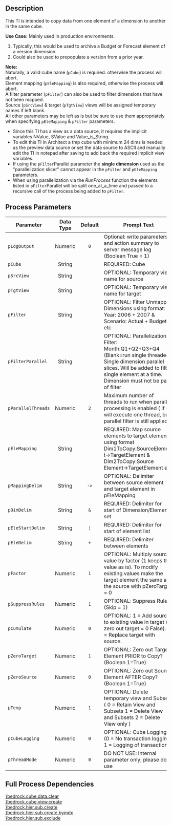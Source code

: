 ## Description
   
 This TI is intended to copy data from one element of a dimension to another in the same cube.  
     
**Use Case:**    Mainly used in production environments.  
1. Typically, this would be used to archive a Budget or Forecast element of a version dimension.  
2. Could also be used to prepopulate a version from a prior year.  
     
**Note:**     
 Naturally, a valid cube name (`pCube`) is required. otherwise the process will abort.  
 Element mapping (`pEleMapping`) is also required, otherwise the process will abort.  
 A filter parameter (`pFilter`) can also be used to filter dimensions that have not been mapped.  
 Source (`pSrcView`) & target (`pTgtView`) views will be assigned temporary names if left blank.  
 All other parameters may be left as is but be sure to use them appropriately when specifying `pEleMapping` & `pFilter` parameters.  
 - Since this TI has a view as a data source, it requires the implicit variables NValue, SValue and Value_is_String.  
 - To edit this TI in Architect a tmp cube with minimum 24 dims is needed as the preview data source or set the data    source to ASCII and manually edit the TI in notepad after saving to add back the required implicit view variables.  
 - If using the `pFilter`Parallel parameter the **single dimension** used as the "parallelization slicer" cannot appear in    the `pFilter` and `pEleMapping` parameters.  
 - When using parallelization via the *RunProcess* function the elements listed in `pFilter`Parallel will be split one_at_a_time    and passed to a recursive call of the process being added to `pFilter`.  
## Process Parameters
  
|Parameter|Data Type|Default|Prompt Text|
  |---|:-:|:-:|---|
  |`pLogOutput`|Numeric|`0`|Optional: write parameters and action summary to server message log (Boolean True = 1)|
  |`pCube`|String||REQUIRED: Cube|
  |`pSrcView`|String||OPTIONAL: Temporary view name for source|
  |`pTgtView`|String||OPTIONAL: Temporary view name for target|
  |`pFilter`|String||OPTIONAL: Filter Unmapped Dimensions using format: Year: 2006 + 2007 & Scenario: Actual + Budget etc|
  |`pFilterParallel`|String||OPTIONAL: Parallelization Filter: Month:Q1+Q2+Q3+Q4 (Blank=run single threaded). Single dimension parallel slices. Will be added to filter single element at a time. Dimension must not be part of filter|
  |`pParallelThreads`|Numeric|`2`|Maximum number of threads to run when parallel processing is enabled ( if <2 will execute one thread, but parallel filter is still applied )|
  |`pEleMapping`|String||REQUIRED: Map source elements to target elements using format Dim1ToCopy:SourceElement->TargetElement & Dim2ToCopy:Source Element->TargetElement etc|
  |`pMappingDelim`|String|`->`|OPTIONAL: Delimiter between source element and target element in pEleMapping|
  |`pDimDelim`|String|`&`|REQUIRED: Delimiter for start of Dimension/Element set|
  |`pEleStartDelim`|String|`¦`|REQUIRED: Delimiter for start of element list|
  |`pEleDelim`|String|`+`|REQUIRED: Delimiter between elements|
  |`pFactor`|Numeric|`1`|OPTIONAL: Multiply source value by factor (1 keeps the value as is). To modify existing values make the target element the same as the source with pZeroTarget = 0|
  |`pSuppressRules`|Numeric|`1`|OPTIONAL: Suppress Rules (Skip = 1)|
  |`pCumulate`|Numeric|`0`|OPTIONAL: 1 = Add source to existing value in target (if zero out target = 0 False). 0 = Replace target with source.|
  |`pZeroTarget`|Numeric|`1`|OPTIONAL: Zero out Target Element PRIOR to Copy? (Boolean 1=True)|
  |`pZeroSource`|Numeric|`0`|OPTIONAL: Zero out Source Element AFTER Copy? (Boolean 1=True)|
  |`pTemp`|Numeric|`1`|OPTIONAL: Delete temporary view and Subset ( 0 = Retain View and Subsets 1 = Delete View and Subsets 2 = Delete View only )|
  |`pCubeLogging`|Numeric|`0`|OPTIONAL: Cube Logging (0 = No transaction logging, 1 = Logging of transactions)|
  |`pThreadMode`|Numeric|`0`|DO NOT USE: Internal parameter only, please don't use|
  ## Full Process Dependencies
[}bedrock.cube.data.clear](}bedrock.cube.data.clear)  
[}bedrock.cube.view.create](}bedrock.cube.view.create)  
[}bedrock.hier.sub.create](}bedrock.hier.sub.create)  
[}bedrock.hier.sub.create.bymdx](}bedrock.hier.sub.create.bymdx)  
[}bedrock.hier.sub.exclude](}bedrock.hier.sub.exclude)  
